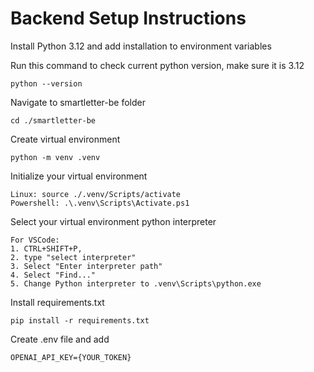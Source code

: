 # Backend Setup Instructions

Install Python 3.12 and add installation to environment variables

Run this command to check current python version, make sure it is 3.12

`python --version`

Navigate to smartletter-be folder

`cd ./smartletter-be`

Create virtual environment

`python -m venv .venv`

Initialize your virtual environment

```
Linux: source ./.venv/Scripts/activate
Powershell: .\.venv\Scripts\Activate.ps1
```

Select your virtual environment python interpreter

```
For VSCode:
1. CTRL+SHIFT+P,
2. type "select interpreter"
3. Select "Enter interpreter path"
4. Select "Find..."
5. Change Python interpreter to .venv\Scripts\python.exe
```

Install requirements.txt

`pip install -r requirements.txt`

Create .env file and add

`OPENAI_API_KEY={YOUR_TOKEN}`

